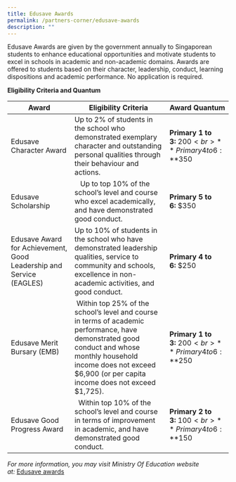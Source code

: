 ```yaml
---
title: Edusave Awards
permalink: /partners-corner/edusave-awards
description: ""
---
```

Edusave Awards are given by the government annually to Singaporean students to enhance educational opportunities and motivate students to excel in schools in academic and non-academic domains. Awards are offered to students based on their character, leadership, conduct, learning dispositions and academic performance. No application is required.

**Eligibility Criteria and Quantum**



| Award | Eligibility Criteria | Award Quantum |
| -------- | -------- | -------- |
| Edusave Character Award   | Up to 2% of students in the school who demonstrated exemplary character and outstanding personal qualities through their behaviour and actions.     | **Primary 1 to 3:** $200<br>**Primary 4 to 6:** $350     |
|Edusave Scholarship|    Up to top 10% of the school’s level and course who excel academically, and have demonstrated good conduct. | **Primary 5 to 6:** $350
| Edusave Award for Achievement, Good Leadership and Service (EAGLES) | Up to 10% of students in the school who have demonstrated leadership qualities, service to community and schools, excellence in non-academic activities, and good conduct. | **Primary 4 to 6:** $250
|Edusave Merit Bursary (EMB) |  Within top 25% of the school’s level and course in terms of academic performance, have demonstrated good conduct and whose monthly household income does not exceed $6,900 (or per capita income does not exceed $1,725). | **Primary 1 to 3:** $200<br>**Primary 4 to 6:** $250
|Edusave Good Progress Award|   Within top 10% of the school’s level and course in terms of improvement in academic, and have demonstrated good conduct. | **Primary 2 to 3:** $100<br>**Primary 4 to 6:** $150


_For more information, you may visit Ministry Of Education website at:_ [Edusave awards](https://www.moe.gov.sg/education/edusave/edusave-awards)